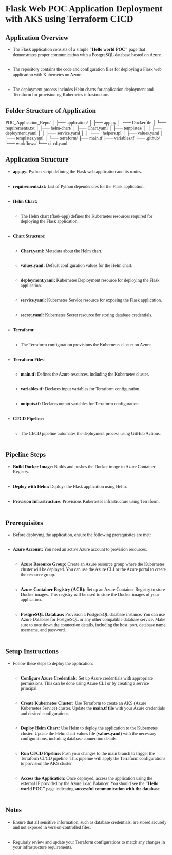 <span style=" font-family: 'Consolas';font-size:14px">

# **Flask Web POC Application Deployment with AKS using Terraform CICD**

## **Application Overview**

- The Flask application consists of a simple **"Hello world POC"** page that demonstrates proper communication with a PostgreSQL database hosted on Azure.<br></br>

- The repository contains the code and configuration files for deploying a Flask web application with Kubernetes on Azure.<br></br>
- The deployment process includes Helm charts for application deployment and Terraform for provisioning Kubernetes infrastructure.

## **Folder Structure of Application**

POC_Application_Repo/
│
├── application/
│   ├── app.py
│   ├── Dockerfile
│   └── requirements.txt
│
├── helm-chart/
│   ├── Chart.yaml
│   ├── templates/
│   │   ├── deployment.yaml
│   │   ├── service.yaml
│   │   └── _helpers.tpl
│   ├── values.yaml
│   └── templates.yaml
│
└── terraform/
    ├── main.tf
    ├── variables.tf
    └── .github/
        └── workflows/
            └── ci-cd.yaml

## **Application Structure**

- **app.py:** Python script defining the Flask web application and its routes.<br></br>

- **requirements.txt:** List of Python dependencies for the Flask application.<br></br>

- **Helm Chart:**<br></br>
  
  - The Helm chart (flask-app) defines the Kubernetes resources required for deploying the Flask application.<br></br>
  
- **Chart Structure:**<br></br>

    - **Chart.yaml:** Metadata about the Helm chart.<br></br>
  
    - **values.yaml:** Default configuration values for the Helm chart.<br></br>
  
    - **deployment.yaml:** Kubernetes Deployment resource for deploying the Flask application.<br></br>
  
    - **service.yaml:** Kubernetes Service resource for exposing the Flask application.<br></br>
  
    - **secret.yaml:** Kubernetes Secret resource for storing database credentials.<br></br>
    
- **Terraform:**<br></br>

  - The Terraform configuration provisions the Kubernetes cluster on Azure.<br></br>
  
- **Terraform Files**:<br></br>

    - **main.tf:** Defines the Azure resources, including the Kubernetes cluster.<br></br>
  
    - **variables.tf:** Declares input variables for Terraform configuration.<br></br>

    - **outputs.tf:** Declares output variables for Terraform configuration.<br></br>
  
- **CI/CD Pipeline:**<br></br>

    - The CI/CD pipeline automates the deployment process using GitHub Actions.<br></br>
  
## **Pipeline Steps**

  - **Build Docker Image:** Builds and pushes the Docker image to Azure Container Registry.<br></br>

  - **Deploy with Helm:** Deploys the Flask application using Helm.<br></br>

  - **Provision Infrastructure:** Provisions Kubernetes infrastructure using Terraform.<br></br>

## **Prerequisites**

- Before deploying the application, ensure the following prerequisites are met:<br></br>
  
- **Azure Account:** You need an active Azure account to provision resources.<br></br>

  - **Azure Resource Group:** Create an Azure resource group where the Kubernetes cluster will be deployed. You can use the Azure CLI or the Azure portal to create the resource group.<br></br>

  - **Azure Container Registry (ACR):** Set up an Azure Container Registry to store Docker images. This registry will be used to store the Docker images of your application.<br></br>
  
  - **PostgreSQL Database:** Provision a PostgreSQL database instance. You can use Azure Database for PostgreSQL or any other compatible database service. Make sure to note down the connection details, including the host, port, database name, username, and password.<br></br>

## **Setup Instructions**

- Follow these steps to deploy the application:<br></br>

    - **Configure Azure Credentials:** Set up Azure credentials with appropriate permissions. This can be done using Azure CLI or by creating a service principal.<br></br>

    - **Create Kubernetes Cluster:** Use Terraform to create an AKS (Azure Kubernetes Service) cluster. Update the **main.tf file** with your Azure credentials and desired configurations.<br></br>

    - **Deploy Helm Chart:** Use Helm to deploy the application to the Kubernetes cluster. Update the Helm chart values file (**values.yaml**) with the necessary configurations, including database connection details.<br></br>

    - **Run CI/CD Pipeline:** Push your changes to the main branch to trigger the Terraform CI/CD pipeline. This pipeline will apply the Terraform configurations to provision the AKS cluster.<br></br>

    - **Access the Application:** Once deployed, access the application using the external IP provided by the Azure Load Balancer. You should see the **"Hello world POC"** page indicating **successful communication with the database**.<br></br>

## **Notes**

- Ensure that all sensitive information, such as database credentials, are stored securely and not exposed in version-controlled files.<br></br>

- Regularly review and update your Terraform configurations to match any changes in your infrastructure requirements.